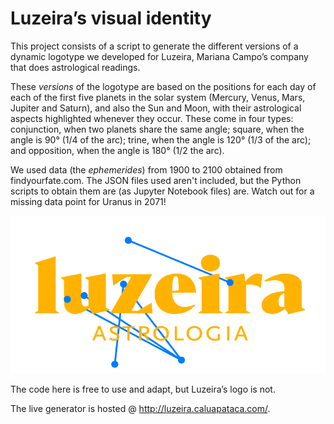 # Luzeira’s visual identity

This project consists of a script to generate the different versions of a dynamic logotype we developed for Luzeira, Mariana Campo’s company that does astrological readings.

These *versions* of the logotype are based on the positions for each day of each of the first five planets in the solar system (Mercury, Venus, Mars, Jupiter and Saturn), and also the Sun and Moon, with their astrological aspects highlighted whenever they occur. These come in four types: conjunction, when two planets share the same angle; square, when the angle is 90° (1/4 of the arc); trine, when the angle is 120° (1/3 of the arc); and opposition, when the angle is 180° (1/2 the arc).

We used data (the *ephemerides*) from 1900 to 2100 obtained from findyourfate.com. The JSON files used aren't included, but the Python scripts to obtain them are (as Jupyter Notebook files) are. Watch out for a missing data point for Uranus in 2071!

![Logo for the 16th of April of 2019](https://github.com/caluap/luzeira/raw/master/logo_luzeira-2019-04-16-default.png)


The code here is free to use and adapt, but Luzeira’s logo is not.

The live generator is hosted @ http://luzeira.caluapataca.com/.
